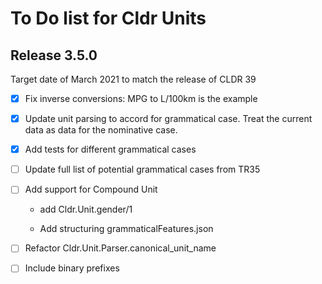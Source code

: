 # To Do list for Cldr Units

## Release 3.5.0

Target date of March 2021 to match the release of CLDR 39

* [x] Fix inverse conversions: MPG to L/100km is the example

* [x] Update unit parsing to accord for grammatical case. Treat the current data as data for the nominative case.

* [x] Add tests for different grammatical cases

* [ ] Update full list of potential grammatical cases from TR35

* [ ] Add support for Compound Unit <gender> <count> <grammatial case>

  * add Cldr.Unit.gender/1

  * Add structuring grammaticalFeatures.json

* [ ] Refactor Cldr.Unit.Parser.canonical_unit_name

* [ ] Include binary prefixes
